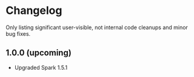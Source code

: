 # Changelog

Only listing significant user-visible, not internal code cleanups and minor bug fixes. 

## 1.0.0 (upcoming)  

* Upgraded Spark 1.5.1